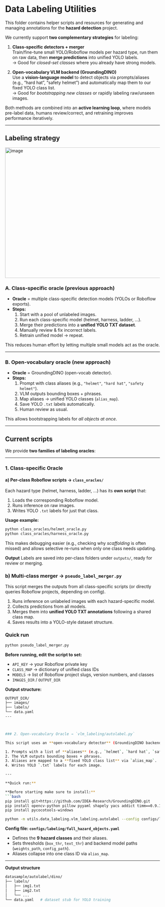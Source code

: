 # Data Labeling Utilities

This folder contains helper scripts and resources for generating and managing annotations for the **hazard detection** project.  

We currently support **two complementary strategies** for labeling:

1. **Class-specific detectors + merger**  
   Train/fine-tune small YOLO/Roboflow models per hazard type, run them on raw data, then **merge predictions** into unified YOLO labels.  
   → Good for *closed-set classes* where you already have strong models.

2. **Open-vocabulary VLM backend (GroundingDINO)**  
   Use a **vision-language model** to detect objects via prompts/aliases (e.g., “hard hat”, “safety helmet”) and automatically map them to our fixed YOLO class list.  
   → Good for *bootstrapping new classes* or rapidly labeling raw/unseen images.

Both methods are combined into an **active learning loop**, where models pre-label data, humans review/correct, and retraining improves performance iteratively.

---

## Labeling strategy

<img width="578" height="425" alt="image" src="https://github.com/user-attachments/assets/3b4d5c5c-bd69-415c-bbdb-32fc0d47b22c" />

### A. Class-specific oracle (previous approach)
- **Oracle** = multiple class-specific detection models (YOLOs or Roboflow exports).
- **Steps:**
  1. Start with a pool of unlabeled images.
  2. Run each class-specific model (helmet, harness, ladder, …).
  3. Merge their predictions into a **unified YOLO TXT dataset**.
  4. Manually review & fix incorrect labels.
  5. Retrain unified model → repeat.

This reduces human effort by letting multiple small models act as the oracle.

---

### B. Open-vocabulary oracle (new approach)
- **Oracle** = GroundingDINO (open-vocab detector).
- **Steps:**
  1. Prompt with class aliases (e.g., `"helmet"`, `"hard hat"`, `"safety helmet"`).
  2. VLM outputs bounding boxes + phrases.
  3. Map aliases → unified YOLO classes (`alias_map`).
  4. Save YOLO `.txt` labels automatically.
  5. Human review as usual.

This allows bootstrapping labels for *all objects at once*.

---
## Current scripts

We provide **two families of labeling oracles**:

---

### 1. Class-specific Oracle

#### a) Per-class Roboflow scripts → `class_oracles/`
Each hazard type (helmet, harness, ladder, …) has its **own script** that:
1. Loads the corresponding Roboflow model.  
2. Runs inference on raw images.  
3. Writes YOLO `.txt` labels for just that class.  

**Usage example:**
```bash
python class_oracles/helmet_oracle.py
python class_oracles/harness_oracle.py
```
This makes debugging easier (e.g., checking why *scaffolding* is often missed) and allows selective re-runs when only one class needs updating.

**Output**
Labels are saved into per-class folders under `outputs/`, ready for review or merging.

### b) Multi-class merger → `pseudo_label_merger.py`
This script merges the outputs from all class-specific scripts (or directly queries Roboflow projects, depending on config).

1. Runs inference on unlabeled images with each hazard-specific model.  
2. Collects predictions from all models.  
3. Merges them into **unified YOLO TXT annotations** following a shared class map.  
4. Saves results into a YOLO-style dataset structure.  

### Quick run
```bash
python pseudo_label_merger.py
```
**Before running, edit the script to set:**
- `API_KEY` → your Roboflow private key  
- `CLASS_MAP` → dictionary of unified class IDs  
- `MODELS` → list of Roboflow project slugs, version numbers, and classes  
- `IMAGES_DIR` / `OUTPUT_DIR`  

**Output structure:**
```bash
OUTPUT_DIR/
├── images/
├── labels/
└── data.yaml
---



### 2. Open-vocabulary Oracle → `vlm_labeling/autolabel.py`

This script uses an **open-vocabulary detector** (GroundingDINO backend by default) to auto-label images based on text prompts and class aliases.

1. Prompts with a list of **aliases** (e.g., `helmet`, `hard hat`, `safety helmet`).  
2. The VLM outputs bounding boxes + phrases.  
3. Aliases are mapped to a **fixed YOLO class list** via `alias_map`.  
4. Writes YOLO `.txt` labels for each image.  

---

**Quick run:**

**Before starting make sure to install:**
```bash
pip install git+https://github.com/IDEA-Research/GroundingDINO.git
pip install opencv-python pillow pyyaml shapely yacs addict timm==0.9.12 transformers==4.40.0 scikit-image matplotlib
pip install pycocotools-windows
```

```bash
python -m utils.data_labeling.vlm_labeling.autolabel --config configs/labeling/fall_hazard_objects.yaml --source utils/data_labeling/data_sample/raw_images --out utils/data_labeling/data_sample/dino_labels --save
```

**Config file: `configs/labeling/fall_hazard_objects.yaml`**

- Defines the **9 hazard classes** and their aliases.  
- Sets thresholds (`box_thr`, `text_thr`) and backend model paths (`weights_path`, `config_path`).  
- Aliases collapse into one class ID via `alias_map`.  

---

**Output structure**

```bash
datasample/autolabel/dino/
├── labels/
│   ├── img1.txt
│   ├── img2.txt
│   └── ...
└── data.yaml   # dataset stub for YOLO training
```





















